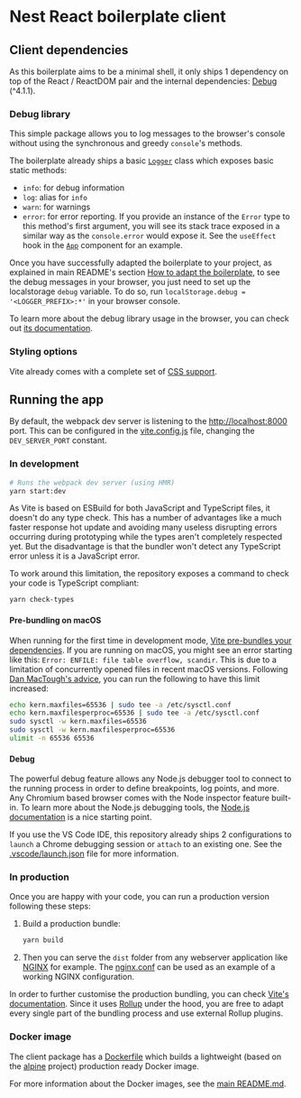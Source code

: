 # Nest React boilerplate client

## Client dependencies

As this boilerplate aims to be a minimal shell, it only ships 1 dependency on top of the React / ReactDOM pair and the
internal dependencies: [Debug](https://github.com/visionmedia/debug) (^4.1.1).

### Debug library

This simple package allows you to log messages to the browser's console without using the synchronous and greedy
`console`'s methods.

The boilerplate already ships a basic [`Logger`](./packages/client/src/utils/logger.ts) class which exposes basic static
methods:

- `info`: for debug information
- `log`: alias for `info`
- `warn`: for warnings
- `error`: for error reporting. If you provide an instance of the `Error` type to this method's first argument, you will
  see its stack trace exposed in a similar way as the `console.error` would expose it. See the `useEffect` hook in the [
  `App`](./src/components/App/App.tsx) component for an example.

Once you have successfully adapted the boilerplate to your project, as explained in main README's
section [How to adapt the boilerplate](../../README.md#how-to-adapt-the-boilerplate), to see the debug messages in your
browser, you just need to set up the localstorage `debug` variable. To do so, run
`localStorage.debug = '<LOGGER_PREFIX>:*'` in your browser console.

To learn more about the debug library usage in the browser, you can check
out [its documentation](https://github.com/visionmedia/debug#browser-support).

### Styling options

Vite already comes with a complete set of [CSS support](https://vitejs.dev/guide/features.html#css).

## Running the app

By default, the webpack dev server is listening to the [http://localhost:8000](http://localhost:8000) port. This can be
configured in the [vite.config.js](./vite.config.js) file, changing the `DEV_SERVER_PORT` constant.

### In development

```sh
# Runs the webpack dev server (using HMR)
yarn start:dev
```

As Vite is based on ESBuild for both JavaScript and TypeScript files, it doesn't do any type check. This has a number of
advantages like a much faster response hot update and avoiding many useless disrupting errors occurring during
prototyping while the types aren't completely respected yet. But the disadvantage is that the bundler won't detect any
TypeScript error unless it is a JavaScript error.

To work around this limitation, the repository exposes a command to check your code is TypeScript compliant:

```sh
yarn check-types
```

#### Pre-bundling on macOS

When running for the first time in development
mode, [Vite pre-bundles your dependencies](https://vitejs.dev/guide/dep-pre-bundling.html#dependency-pre-bundling). If
you are running on macOS, you might see an error starting like this: `Error: ENFILE: file table overflow, scandir`. This
is due to a limitation of concurrently opened files in recent macOS versions.
Following [Dan MacTough's advice](http://blog.mact.me/2014/10/22/yosemite-upgrade-changes-open-file-limit), you can run
the following to have this limit increased:

```sh
echo kern.maxfiles=65536 | sudo tee -a /etc/sysctl.conf
echo kern.maxfilesperproc=65536 | sudo tee -a /etc/sysctl.conf
sudo sysctl -w kern.maxfiles=65536
sudo sysctl -w kern.maxfilesperproc=65536
ulimit -n 65536 65536
```

#### Debug

The powerful debug feature allows any Node.js debugger tool to connect to the running process in order to define
breakpoints, log points, and more. Any Chromium based browser comes with the Node inspector feature built-in. To learn
more about the Node.js debugging tools,
the [Node.js documentation](https://nodejs.org/de/docs/guides/debugging-getting-started/) is a nice starting point.

If you use the VS Code IDE, this repository already ships 2 configurations to `launch` a Chrome debugging session or
`attach` to an existing one. See the [.vscode/launch.json](../../.vscode/launch.json) file for more information.

### In production

Once you are happy with your code, you can run a production version following these steps:

1. Build a production bundle:

   ```sh
   yarn build
   ```

2. Then you can serve the `dist` folder from any webserver application like [NGINX](https://nginx.org/) for example.
   The [nginx.conf](./nginx.conf) can be used as an example of a working NGINX configuration.

In order to further customise the production bundling, you can
check [Vite's documentation](https://vitejs.dev/config/#build-options). Since it
uses [Rollup](https://rollupjs.org/guide/en/) under the hood, you are free to adapt every single part of the bundling
process and use external Rollup plugins.

### Docker image

The client package has a [Dockerfile](./Dockerfile) which builds a lightweight (based on
the [alpine](https://alpinelinux.org/) project) production ready Docker image.

For more information about the Docker images, see the [main README.md](../../README.md#docker-images).

